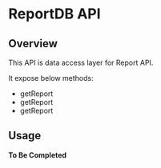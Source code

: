 # ReportDB API

## Overview
This API is data access layer for Report API.

It expose below methods:

* getReport
* getReport
* getReport

## Usage
**To Be Completed**
